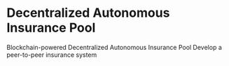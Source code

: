 # Decentralized Autonomous Insurance Pool
 Blockchain-powered Decentralized Autonomous Insurance Pool Develop a peer-to-peer insurance system 
